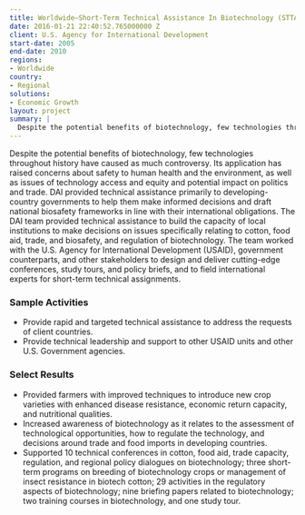 ```yaml
---
title: Worldwide—Short-Term Technical Assistance In Biotechnology (STTAB)
date: 2016-01-21 22:40:52.765000000 Z
client: U.S. Agency for International Development
start-date: 2005
end-date: 2010
regions:
- Worldwide
country:
- Regional
solutions:
- Economic Growth
layout: project
summary: |
  Despite the potential benefits of biotechnology, few technologies throughout history have caused as much controversy. Its application has raised concerns about safety to human health and the environment, as well as issues of technology access and equity and potential impact on politics and trade.
---
```

Despite the potential benefits of biotechnology, few technologies throughout history have caused as much controversy. Its application has raised concerns about safety to human health and the environment, as well as issues of technology access and equity and potential impact on politics and trade. DAI provided technical assistance primarily to developing-country governments to help them make informed decisions and draft national biosafety frameworks in line with their international obligations. The DAI team provided technical assistance to build the capacity of local institutions to make decisions on issues specifically relating to cotton, food aid, trade, and biosafety, and regulation of biotechnology. The team worked with the U.S. Agency for International Development (USAID), government counterparts, and other stakeholders to design and deliver cutting-edge conferences, study tours, and policy briefs, and to field international experts for short-term technical assignments.

###  Sample Activities

* Provide rapid and targeted technical assistance to address the requests of client countries.
* Provide technical leadership and support to other USAID units and other U.S. Government agencies.

###  Select Results

* Provided farmers with improved techniques to introduce new crop varieties with enhanced disease resistance, economic return capacity, and nutritional qualities.
* Increased awareness of biotechnology as it relates to the assessment of technological opportunities, how to regulate the technology, and decisions around trade and food imports in developing countries.
* Supported 10 technical conferences in cotton, food aid, trade capacity, regulation, and regional policy dialogues on biotechnology; three short-term programs on breeding of biotechnology crops or management of insect resistance in biotech cotton; 29 activities in the regulatory aspects of biotechnology; nine briefing papers related to biotechnology; two training courses in biotechnology, and one study tour.
